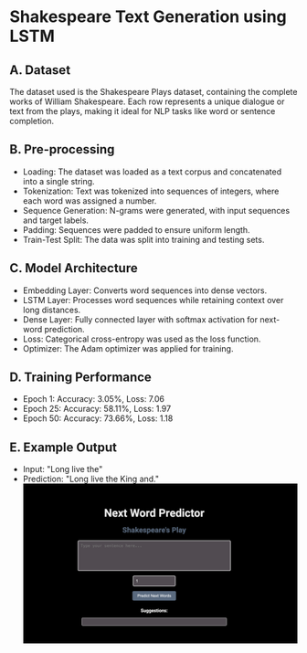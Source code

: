 # Shakespeare Text Generation using LSTM
## A. Dataset
  The dataset used is the Shakespeare Plays dataset, containing the complete works of William Shakespeare. Each row represents a unique dialogue or text from the plays, making it ideal for NLP tasks like word or sentence completion.

## B. Pre-processing
- Loading: The dataset was loaded as a text corpus and concatenated into a single string.
- Tokenization: Text was tokenized into sequences of integers, where each word was assigned a number.
- Sequence Generation: N-grams were generated, with input sequences and target labels.
- Padding: Sequences were padded to ensure uniform length.
- Train-Test Split: The data was split into training and testing sets.
## C. Model Architecture
- Embedding Layer: Converts word sequences into dense vectors.
- LSTM Layer: Processes word sequences while retaining context over long distances.
- Dense Layer: Fully connected layer with softmax activation for next-word prediction.
- Loss: Categorical cross-entropy was used as the loss function.
- Optimizer: The Adam optimizer was applied for training.
## D. Training Performance
- Epoch 1: Accuracy: 3.05%, Loss: 7.06
- Epoch 25: Accuracy: 58.11%, Loss: 1.97
- Epoch 50: Accuracy: 73.66%, Loss: 1.18
## E. Example Output
- Input: "Long live the"
- Prediction: "Long live the King and."
![Generated Image from CGANs](lstm.png)
